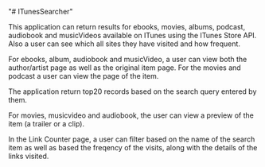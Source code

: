"# ITunesSearcher" 

This application can return results for ebooks, movies, albums, podcast, audiobook and musicVideos available on ITunes using the ITunes Store API.
Also a user can see which all sites they have visited and how frequent.

For ebooks, album, audiobook and musicVideo, a user can view both the author/artist page as well as the original item page.
For the movies and podcast a user can view the page of the item.

The application return top20 records based on the search query entered by them.

For movies, musicvideo and audiobook, the user can view a preview of the item (a trailer or a clip).

In the Link Counter page, a user can filter based on the name of the search item as well as based the freqency of the visits, along with the details of the links visited.